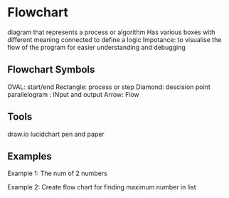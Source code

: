 # Flowchart
diagram that represents a process or algorithm
Has various boxes with different meaning connected to define a logic
Impotance: to visualise the flow of the program for easier understanding and debugging

## Flowchart Symbols
OVAL: start/end
Rectangle: process or step
Diamond: descision point
parallelogram : INput and output
Arrow: Flow

## Tools
draw.io
lucidchart
pen and paper

## Examples
Example 1: The num of 2 numbers

Example 2: Create flow chart for finding maximum number in list 